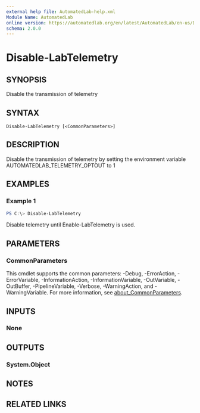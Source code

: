 ```yaml
---
external help file: AutomatedLab-help.xml
Module Name: AutomatedLab
online version: https://automatedlab.org/en/latest/AutomatedLab/en-us/Disable-LabTelemetry
schema: 2.0.0
---
```


# Disable-LabTelemetry

## SYNOPSIS
Disable the transmission of telemetry

## SYNTAX

```
Disable-LabTelemetry [<CommonParameters>]
```

## DESCRIPTION
Disable the transmission of telemetry by setting the environment variable AUTOMATEDLAB_TELEMETRY_OPTOUT to 1

## EXAMPLES

### Example 1
```powershell
PS C:\> Disable-LabTelemetry
```

Disable telemetry until Enable-LabTelemetry is used.

## PARAMETERS

### CommonParameters
This cmdlet supports the common parameters: -Debug, -ErrorAction, -ErrorVariable, -InformationAction, -InformationVariable, -OutVariable, -OutBuffer, -PipelineVariable, -Verbose, -WarningAction, and -WarningVariable. For more information, see [about_CommonParameters](http://go.microsoft.com/fwlink/?LinkID=113216).

## INPUTS

### None
## OUTPUTS

### System.Object
## NOTES

## RELATED LINKS

